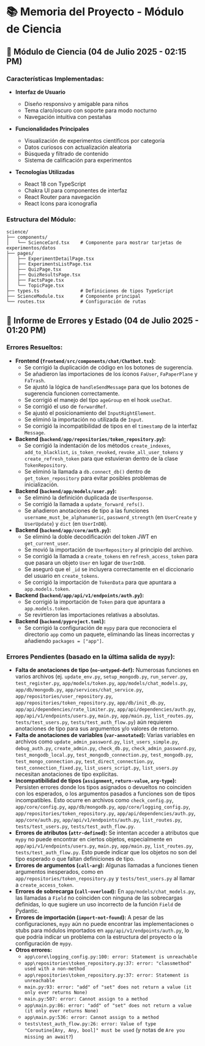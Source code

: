 # 📚 Memoria del Proyecto - Módulo de Ciencia

## 🚀 Módulo de Ciencia (04 de Julio 2025 - 02:15 PM)

### Características Implementadas:

* **Interfaz de Usuario**
  - Diseño responsivo y amigable para niños
  - Tema claro/oscuro con soporte para modo nocturno
  - Navegación intuitiva con pestañas

* **Funcionalidades Principales**
  - Visualización de experimentos científicos por categoría
  - Datos curiosos con actualización aleatoria
  - Búsqueda y filtrado de contenido
  - Sistema de calificación para experimentos

* **Tecnologías Utilizadas**
  - React 18 con TypeScript
  - Chakra UI para componentes de interfaz
  - React Router para navegación
  - React Icons para iconografía

### Estructura del Módulo:
```
science/
├── components/
│   └── ScienceCard.tsx    # Componente para mostrar tarjetas de experimentos/datos
├── pages/
│   ├── ExperimentDetailPage.tsx
│   ├── ExperimentsListPage.tsx
│   ├── QuizPage.tsx
│   ├── QuizResultsPage.tsx
│   ├── FactsPage.tsx
│   └── TopicPage.tsx
├── types.ts               # Definiciones de tipos TypeScript
├── ScienceModule.tsx      # Componente principal
└── routes.tsx             # Configuración de rutas
```

## 📝 Informe de Errores y Estado (04 de Julio 2025 - 01:20 PM)

### Errores Resueltos:

*   **Frontend (`frontend/src/components/chat/Chatbot.tsx`):**
    *   Se corrigió la duplicación de código en los botones de sugerencia.
    *   Se añadieron las importaciones de los íconos `FaUser`, `FaPaperPlane` y `FaTrash`.
    *   Se ajustó la lógica de `handleSendMessage` para que los botones de sugerencia funcionen correctamente.
    *   Se corrigió el manejo del tipo `ageGroup` en el hook `useChat`.
    *   Se corrigió el uso de `forwardRef`.
    *   Se ajustó el posicionamiento del `InputRightElement`.
    *   Se eliminó la importación no utilizada de `Input`.
    *   Se corrigió la incompatibilidad de tipos en el `timestamp` de la interfaz `Message`.
*   **Backend (`backend/app/repositories/token_repository.py`):**
    *   Se corrigió la indentación de los métodos `create_indexes`, `add_to_blacklist`, `is_token_revoked`, `revoke_all_user_tokens` y `create_refresh_token` para que estuvieran dentro de la clase `TokenRepository`.
    *   Se eliminó la llamada a `db.connect_db()` dentro de `get_token_repository` para evitar posibles problemas de inicialización.
*   **Backend (`backend/app/models/user.py`):**
    *   Se eliminó la definición duplicada de `UserResponse`.
    *   Se corrigió la llamada a `update_forward_refs()`.
    *   Se añadieron anotaciones de tipo a las funciones `username_must_be_alphanumeric`, `password_strength` (en `UserCreate` y `UserUpdate`) y `dict` (en `UserInDB`).
*   **Backend (`backend/app/core/auth.py`):**
    *   Se eliminó la doble decodificación del token JWT en `get_current_user`.
    *   Se movió la importación de `UserRepository` al principio del archivo.
    *   Se corrigió la llamada a `create_tokens` en `refresh_access_token` para que pasara un objeto `User` en lugar de `UserInDB`.
    *   Se aseguró que el `_id` se incluyera correctamente en el diccionario del usuario en `create_tokens`.
    *   Se corrigió la importación de `TokenData` para que apuntara a `app.models.token`.
*   **Backend (`backend/app/api/v1/endpoints/auth.py`):**
    *   Se corrigió la importación de `Token` para que apuntara a `app.models.token`.
    *   Se revirtieron las importaciones relativas a absolutas.
*   **Backend (`backend/pyproject.toml`):**
    *   Se corrigió la configuración de `mypy` para que reconociera el directorio `app` como un paquete, eliminando las líneas incorrectas y añadiendo `packages = ["app"]`.

### Errores Pendientes (basado en la última salida de `mypy`):

*   **Falta de anotaciones de tipo (`no-untyped-def`):** Numerosas funciones en varios archivos (ej. `update_env.py`, `setup_mongodb.py`, `run_server.py`, `test_register.py`, `app/models/token.py`, `app/models/chat_models.py`, `app/db/mongodb.py`, `app/services/chat_service.py`, `app/repositories/user_repository.py`, `app/repositories/token_repository.py`, `app/db/init_db.py`, `app/api/dependencies/rate_limiter.py`, `app/api/dependencies/auth.py`, `app/api/v1/endpoints/users.py`, `main.py`, `app/main.py`, `list_routes.py`, `tests/test_users.py`, `tests/test_auth_flow.py`) aún requieren anotaciones de tipo para sus argumentos y/o valores de retorno.
*   **Falta de anotaciones de variables (`var-annotated`):** Varias variables en archivos como `update_admin_password.py`, `list_users_simple.py`, `debug_auth.py`, `create_admin.py`, `check_db.py`, `check_admin_password.py`, `test_mongodb_local.py`, `test_mongodb_connection.py`, `test_mongodb.py`, `test_mongo_connection.py`, `test_direct_connection.py`, `test_connection_fixed.py`, `list_users_script.py`, `list_users.py` necesitan anotaciones de tipo explícitas.
*   **Incompatibilidad de tipos (`assignment`, `return-value`, `arg-type`):** Persisten errores donde los tipos asignados o devueltos no coinciden con los esperados, o los argumentos pasados a funciones son de tipos incompatibles. Esto ocurre en archivos como `check_config.py`, `app/core/config.py`, `app/db/mongodb.py`, `app/core/logging_config.py`, `app/repositories/token_repository.py`, `app/api/dependencies/auth.py`, `app/core/auth.py`, `app/api/v1/endpoints/auth.py`, `list_routes.py`, `tests/test_users.py`, `tests/test_auth_flow.py`.
*   **Errores de atributos (`attr-defined`):** Se intentan acceder a atributos que `mypy` no puede encontrar en ciertos objetos, especialmente en `app/api/v1/endpoints/users.py`, `main.py`, `app/main.py`, `list_routes.py`, `tests/test_auth_flow.py`. Esto puede indicar que los objetos no son del tipo esperado o que faltan definiciones de tipo.
*   **Errores de argumentos (`call-arg`):** Algunas llamadas a funciones tienen argumentos inesperados, como en `app/repositories/token_repository.py` y `tests/test_users.py` al llamar a `create_access_token`.
*   **Errores de sobrecarga (`call-overload`):** En `app/models/chat_models.py`, las llamadas a `Field` no coinciden con ninguna de las sobrecargas definidas, lo que sugiere un uso incorrecto de la función `Field` de Pydantic.
*   **Errores de importación (`import-not-found`):** A pesar de las configuraciones, `mypy` aún no puede encontrar las implementaciones o stubs para módulos importados en `app/api/v1/endpoints/auth.py`, lo que podría indicar un problema con la estructura del proyecto o la configuración de `mypy`.
*   **Otros errores:**
    *   `app\core\logging_config.py:100: error: Statement is unreachable`
    *   `app\repositories\token_repository.py:37: error: "classmethod" used with a non-method`
    *   `app\repositories\token_repository.py:37: error: Statement is unreachable`
    *   `main.py:93: error: "add" of "set" does not return a value (it only ever returns None)`
    *   `main.py:507: error: Cannot assign to a method`
    *   `app\main.py:86: error: "add" of "set" does not return a value (it only ever returns None)`
    *   `app\main.py:536: error: Cannot assign to a method`
    *   `tests\test_auth_flow.py:26: error: Value of type "Coroutine[Any, Any, bool]" must be used` (y notas de `Are you missing an await?`)